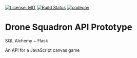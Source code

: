 [![License: MIT](https://img.shields.io/badge/License-MIT-yellow.svg)](https://opensource.org/licenses/MIT) [![Build Status](https://travis-ci.org/sarcoma/drone_squadron_api_prototype.svg?branch=master)](https://travis-ci.org/sarcoma/drone_squadron_api_prototype) [![codecov](https://codecov.io/gh/sarcoma/drone_squadron_api_prototype/branch/master/graph/badge.svg)](https://codecov.io/gh/sarcoma/drone_squadron_api_prototype)
# Drone Squadron API Prototype

SQL Alchemy + Flask

An API for a JavaScript canvas game 

